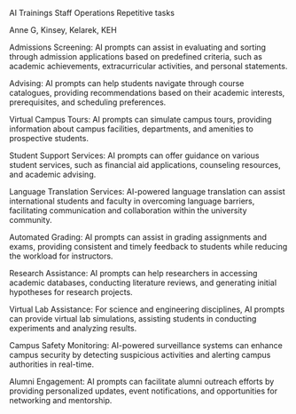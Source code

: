 AI Trainings
Staff Operations
Repetitive tasks

Anne G, Kinsey, Kelarek, KEH

Admissions Screening: AI prompts can assist in evaluating and sorting through admission applications based on predefined criteria, such as academic achievements, extracurricular activities, and personal statements.

Advising: AI prompts can help students navigate through course catalogues, providing recommendations based on their academic interests, prerequisites, and scheduling preferences.

Virtual Campus Tours: AI prompts can simulate campus tours, providing information about campus facilities, departments, and amenities to prospective students.

Student Support Services: AI prompts can offer guidance on various student services, such as financial aid applications, counseling resources, and academic advising.

Language Translation Services: AI-powered language translation can assist international students and faculty in overcoming language barriers, facilitating communication and collaboration within the university community.

Automated Grading: AI prompts can assist in grading assignments and exams, providing consistent and timely feedback to students while reducing the workload for instructors.

Research Assistance: AI prompts can help researchers in accessing academic databases, conducting literature reviews, and generating initial hypotheses for research projects.

Virtual Lab Assistance: For science and engineering disciplines, AI prompts can provide virtual lab simulations, assisting students in conducting experiments and analyzing results.

Campus Safety Monitoring: AI-powered surveillance systems can enhance campus security by detecting suspicious activities and alerting campus authorities in real-time.

Alumni Engagement: AI prompts can facilitate alumni outreach efforts by providing personalized updates, event notifications, and opportunities for networking and mentorship.
